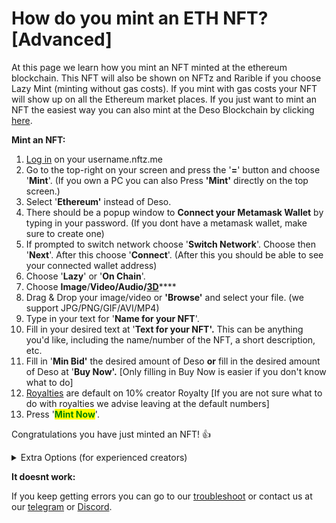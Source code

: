 # How do you mint an ETH NFT? \[Advanced]

At this page we learn how you mint an NFT minted at the ethereum blockchain. This NFT will also be shown on NFTz and Rarible if you choose Lazy Mint (minting without gas costs). If you mint with gas costs your NFT will show up on all the Ethereum market places.  If you just want to mint an NFT the easiest way you can also mint at the Deso Blockchain by clicking [here](how-do-you-mint-sell-an-nft.md).&#x20;



**Mint an NFT:**

1. &#x20;[Log in](../../users-guide/welcome/how-do-you-login-to-nftz.me.md) on your username.nftz.me&#x20;
2. Go to the top-right on your screen and press the '**=**' button and choose '**Mint**'. (If you own a PC you can also Press **'Mint'** directly on the top screen.)
3. Select '**Ethereum'** instead of Deso.&#x20;
4. There should be a popup window to **Connect your Metamask Wallet** by typing in your password. (If you dont have a metamask wallet, make sure to create one)
5. If prompted to switch network choose '**Switch Network**'. Choose then '**Next**'. After this choose '**Connect**'. (After this you should be able to see your connected wallet address)
6. Choose '**Lazy**' or '**On Chain**'.&#x20;
7. Choose **Image**/**Video/Audio/**[**3D**](../../3d-vr/3d-vr-intro/how-do-you-mint-sell-a-3d-nft-advanced.md)****
8. Drag & Drop your image/video or **'Browse'** and select your file. (we support JPG/PNG/GIF/AVI/MP4)
9. Type in your text for '**Name for your NFT**'.&#x20;
10. Fill in your desired text at '**Text for your NFT'.** This can be anything you'd like, including the name/number of the NFT, a short description, etc.
11. Fill in '**Min Bid'**  the desired amount of Deso **or** fill in the desired amount of Deso at '**Buy Now'.** \[Only filling in Buy Now is easier if you don't know what to do]    &#x20;
12. [Royalties](royalties.md) are default on 10% creator Royalty \[If you are not sure what to do with royalties we advise leaving at the default numbers]   &#x20;
13. Press '<mark style="color:green;">**Mint Now**</mark>'.

Congratulations you have just minted an NFT! :thumbsup:

<details>

<summary>Extra Options (for experienced creators)</summary>

**\[Extra 1:** [**Additional Royalties**](royalties.md)**]**

It's possible to give other creators a royalty % on each sell of a NFT. There is no maximum of creators that can be added.&#x20;

1. Choose 'Deso Wallet' or 'Creator Coin' (Deso Wallet goes straight to the wallet of the creator. If you choose Creator Coin; the royalty will be used to buy an invisible amount creator Coin of that creator. This will drive the price up of their creator coin.&#x20;
2. Choose the % you want to give. The minimum is 0.01%.
3. Choose the creator you want to give royalty and press **'Add'**

****

**\[Extra 2: More Options (advanced and collection)]**

#### _2A: NFT Category and Copies_&#x20;

* You can change the NFT Category by Pressing 'Art'. The default is Art.&#x20;
* You can change the amount of copies by pressing right of **'Copies'**. The default is '1'



_**2B**_ [_**Unlockable Content**_](how-to-add-unlockable-content-advanced.md)_****_

A. In the more options (advanced and collection) menu it's possible to set unlockable content By switching to '**Yes**'

B1. You can write a text that will be transfered with the single or serial NFT.

B2 You can also add a file or a zip. A zip file can be used if it includes multiple files or is a really large file.&#x20;

C. Press '**Add Unlockable**'.



_**2C: Add extra / collection data**_

* Beneath **'Collection and Trait options'** you can set a '**name**' and '**symbol**' for your collection. Press '**Add and set**' when you have filled in both fields. \[This will create gas fees]
* To know more about adding Traits; go directly to [Traits by Extradata](how-to-add-traits-to-your-nft-by-form-expert.md) or [Traits by Form](how-to-add-traits-to-your-nft-by-form-expert.md)



**\[Extra 3:** [**Image Storage**](how-to-store-an-image-on-ipfs-pinata-advanced.md)**]**&#x20;

In the begin screen of the mint page underneath 'Image Storage' it's possible to change the place where you store your image.&#x20;

Currently you can choose:

1. **'Deso'**
2. **'IPFS'**
3. **'Arweave'** (For Arweave you need a URL Link)&#x20;



**\[Extra 4: Add social features to NFT via Deso Post?]**

You can toggle 'on' or 'off' the social features below 'Text for your NFT'.

</details>



**It doesnt work:**

If you keep getting errors you can go to our [troubleshoot](../../troubleshoot/troubleshoot.md) or contact us at our [telegram](https://t.me/+qdNeX8CYB\_swZTQx) or [Discord](https://discord.gg/jQ34WMMZce).&#x20;



